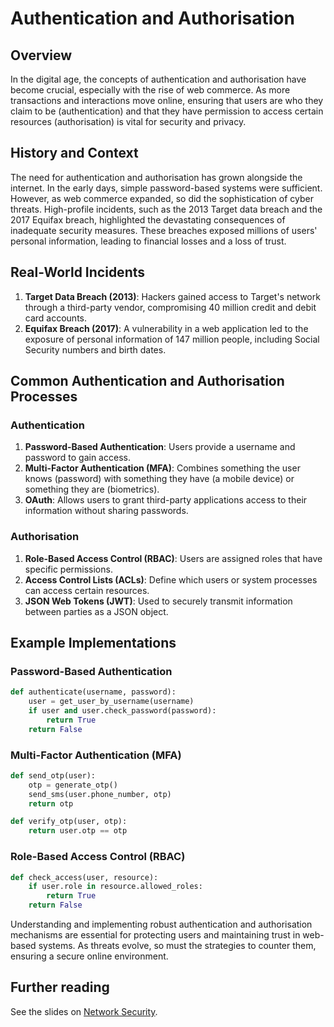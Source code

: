 # Authentication and Authorisation

## Overview

In the digital age, the concepts of authentication and authorisation have become crucial, especially with the rise of web commerce. As more transactions and interactions move online, ensuring that users are who they claim to be (authentication) and that they have permission to access certain resources (authorisation) is vital for security and privacy.

## History and Context

The need for authentication and authorisation has grown alongside the internet. In the early days, simple password-based systems were sufficient. However, as web commerce expanded, so did the sophistication of cyber threats. High-profile incidents, such as the 2013 Target data breach and the 2017 Equifax breach, highlighted the devastating consequences of inadequate security measures. These breaches exposed millions of users' personal information, leading to financial losses and a loss of trust.

## Real-World Incidents

1. **Target Data Breach (2013)**: Hackers gained access to Target's network through a third-party vendor, compromising 40 million credit and debit card accounts.
2. **Equifax Breach (2017)**: A vulnerability in a web application led to the exposure of personal information of 147 million people, including Social Security numbers and birth dates.

## Common Authentication and Authorisation Processes

### Authentication

1. **Password-Based Authentication**: Users provide a username and password to gain access.
2. **Multi-Factor Authentication (MFA)**: Combines something the user knows (password) with something they have (a mobile device) or something they are (biometrics).
3. **OAuth**: Allows users to grant third-party applications access to their information without sharing passwords.

### Authorisation

1. **Role-Based Access Control (RBAC)**: Users are assigned roles that have specific permissions.
2. **Access Control Lists (ACLs)**: Define which users or system processes can access certain resources.
3. **JSON Web Tokens (JWT)**: Used to securely transmit information between parties as a JSON object.

## Example Implementations

### Password-Based Authentication

```python
def authenticate(username, password):
    user = get_user_by_username(username)
    if user and user.check_password(password):
        return True
    return False
```

### Multi-Factor Authentication (MFA)

```python
def send_otp(user):
    otp = generate_otp()
    send_sms(user.phone_number, otp)
    return otp

def verify_otp(user, otp):
    return user.otp == otp
```

### Role-Based Access Control (RBAC)

```python
def check_access(user, resource):
    if user.role in resource.allowed_roles:
        return True
    return False
```

Understanding and implementing robust authentication and authorisation mechanisms are essential for protecting users and maintaining trust in web-based systems. As threats evolve, so must the strategies to counter them, ensuring a secure online environment.

## Further reading

See the slides on [Network Security](https://docs.google.com/document/d/e/2PACX-1vR8uwUGveas_P60V6UvIZstKEQrsMs5mcsrw_U-CTOCOqSETTojjzslva7vlnOf7mIfi6tla-qPJ-mT/pub).
